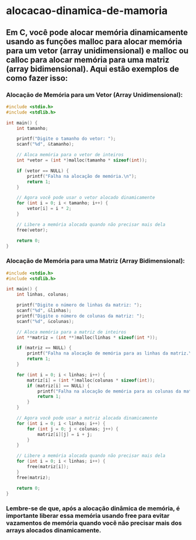 # alocacao-dinamica-de-mamoria

## Em C, você pode alocar memória dinamicamente usando as funções malloc para alocar memória para um vetor (array unidimensional) e malloc ou calloc para alocar memória para uma matriz (array bidimensional). Aqui estão exemplos de como fazer isso:

### Alocação de Memória para um Vetor (Array Unidimensional):

```c
#include <stdio.h>
#include <stdlib.h>

int main() {
    int tamanho;

    printf("Digite o tamanho do vetor: ");
    scanf("%d", &tamanho);

    // Aloca memória para o vetor de inteiros
    int *vetor = (int *)malloc(tamanho * sizeof(int));

    if (vetor == NULL) {
        printf("Falha na alocação de memória.\n");
        return 1;
    }

    // Agora você pode usar o vetor alocado dinamicamente
    for (int i = 0; i < tamanho; i++) {
        vetor[i] = i * 2;
    }

    // Libere a memória alocada quando não precisar mais dela
    free(vetor);

    return 0;
}
```
### Alocação de Memória para uma Matriz (Array Bidimensional):

```c
#include <stdio.h>
#include <stdlib.h>

int main() {
    int linhas, colunas;

    printf("Digite o número de linhas da matriz: ");
    scanf("%d", &linhas);
    printf("Digite o número de colunas da matriz: ");
    scanf("%d", &colunas);

    // Aloca memória para a matriz de inteiros
    int **matriz = (int **)malloc(linhas * sizeof(int *));

    if (matriz == NULL) {
        printf("Falha na alocação de memória para as linhas da matriz.\n");
        return 1;
    }

    for (int i = 0; i < linhas; i++) {
        matriz[i] = (int *)malloc(colunas * sizeof(int));
        if (matriz[i] == NULL) {
            printf("Falha na alocação de memória para as colunas da matriz.\n");
            return 1;
        }
    }

    // Agora você pode usar a matriz alocada dinamicamente
    for (int i = 0; i < linhas; i++) {
        for (int j = 0; j < colunas; j++) {
            matriz[i][j] = i + j;
        }
    }

    // Libere a memória alocada quando não precisar mais dela
    for (int i = 0; i < linhas; i++) {
        free(matriz[i]);
    }
    free(matriz);

    return 0;
}
```
### Lembre-se de que, após a alocação dinâmica de memória, é importante liberar essa memória usando free para evitar vazamentos de memória quando você não precisar mais dos arrays alocados dinamicamente.
